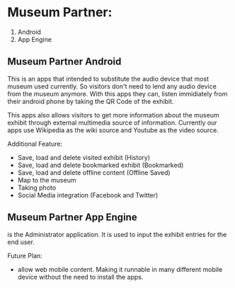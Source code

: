 # Museum Partner:
1. Android
2. App Engine

## Museum Partner Android
This is an apps that intended to substitute the audio device that most museum used currently. So visitors don't need to lend any audio device from the museum anymore. With this apps they can, listen immidiately from their android phone by taking the QR Code of the exhibit.

This apps also allows visitors to get more information about the museum exhibit through external multimedia source of information. Currently our apps use Wikipedia as the wiki source and Youtube as the video source.

Additional Feature:

* Save, load and delete visited exhibit (History)
* Save, load and delete bookmarked exhibit (Bookmarked)
* Save, load and delete offline content (Offline Saved)
* Map to the museum
* Taking photo
* Social Media integration (Facebook and Twitter)


## Museum Partner App Engine
is the Administrator application. It is used to input the exhibit entries for the end user.


Future Plan:

* allow web mobile content. Making it runnable in many different mobile device without the need to install the apps.